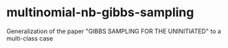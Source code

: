 # multinomial-nb-gibbs-sampling
Generalization of the paper "GIBBS SAMPLING FOR THE UNINITIATED" to a multi-class case
